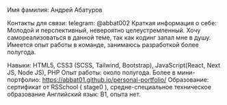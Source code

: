 Имя фамилия: Андрей Абатуров

Контакты для связи: telegram: @abbat002
Краткая информация о себе: Молодой и перспективный, невероятно целеустремленный. Хочу самореализоваться в данной теме, так как кодинг запал мне в душу. Имеется опыт работы в команде, занимаюсь разработкой более полугода.

Навыки: HTML5, CSS3 (SCSS, Tailwind, Bootstrap), JavaScript(React, Next JS, Node JS), PHP
Опыт работы: около полугода. Более в мини-портфолио: https://abbat01.github.io/personal-portfolio/
Образование: сертификат от RSSchool ( stage0 ), средне-специальное техническое образование
Английский язык: B1, опыта нет.
